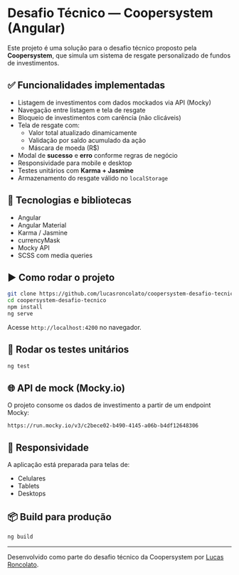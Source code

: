 # Desafio Técnico — Coopersystem (Angular)

Este projeto é uma solução para o desafio técnico proposto pela **Coopersystem**, que simula um sistema de resgate personalizado de fundos de investimentos.

## ✅ Funcionalidades implementadas

- Listagem de investimentos com dados mockados via API (Mocky)
- Navegação entre listagem e tela de resgate
- Bloqueio de investimentos com carência (não clicáveis)
- Tela de resgate com:
  - Valor total atualizado dinamicamente
  - Validação por saldo acumulado da ação
  - Máscara de moeda (R$)
- Modal de **sucesso** e **erro** conforme regras de negócio
- Responsividade para mobile e desktop
- Testes unitários com **Karma + Jasmine**
- Armazenamento do resgate válido no `localStorage`

## 🔧 Tecnologias e bibliotecas

- Angular
- Angular Material
- Karma / Jasmine
- currencyMask
- Mocky API
- SCSS com media queries

## ▶️ Como rodar o projeto

```bash
git clone https://github.com/lucasroncolato/coopersystem-desafio-tecnico.git
cd coopersystem-desafio-tecnico
npm install
ng serve
```

Acesse `http://localhost:4200` no navegador.

## 🧪 Rodar os testes unitários

```bash
ng test
```

## 🌐 API de mock (Mocky.io)

O projeto consome os dados de investimento a partir de um endpoint Mocky:

```
https://run.mocky.io/v3/c2bece02-b490-4145-a06b-b4df12648306
```

## 📱 Responsividade

A aplicação está preparada para telas de:
- Celulares
- Tablets
- Desktops

## 📦 Build para produção

```bash
ng build
```

---

Desenvolvido como parte do desafio técnico da Coopersystem por [Lucas Roncolato](https://github.com/lucasroncolato).